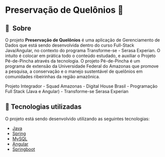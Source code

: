 # Preservação de Quelônios 🐢

## 🔖&nbsp; Sobre

O projeto **Preservação de Quelônios** é uma aplicação de Gerenciamento de Dados que está sendo desenvolvida dentro do curso Full-Stack Java/Angular, no contexto do programa Transforme-se - Serasa Experian. O intuito é colocar em prática todo o conteúdo estudado, e auxiliar o Projeto Pé-de-Pincha através da tecnologia. 
O projeto Pé-de-Pincha é um programa de extensão da Universidade Federal do Amazonas que promove a pesquisa, a conservação e o manejo sustentável de quelônios em comunidades ribeirinhas da região amazônica.  

Projeto Integrador - Squad Amazonas - Digital House Brasil - Programação Full Stack (Java e Angular) - Transforme-se Serasa Experian


## 🚀 Tecnologias utilizadas

O projeto está sendo desenvolvido utilizando as seguintes tecnologias:

- [Java](https://www.java.com)
- [Spring](https://spring.io/)
- [MySQL](https://www.mysql.com/)
- [Angular](https://angular.io/)
- [Springboot](https://spring.io/projects/spring-boot)
